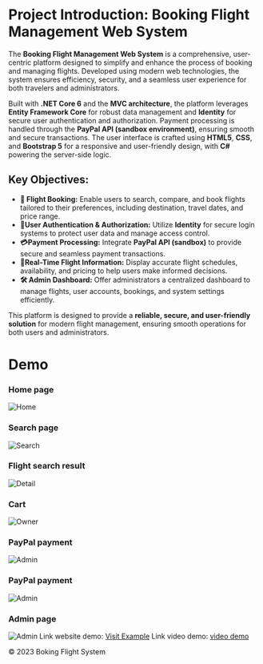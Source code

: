 <h1>Project Introduction: Booking Flight Management Web System</h1>

<p>
  The <strong>Booking Flight Management Web System</strong> is a comprehensive, user-centric platform designed to simplify and enhance the process of booking and managing flights.
  Developed using modern web technologies, the system ensures efficiency, security, and a seamless user experience for both travelers and administrators.
</p>

<p>
  Built with <strong>.NET Core 6</strong> and the <strong>MVC architecture</strong>, the platform leverages <strong>Entity Framework Core</strong> for robust data management and <strong>Identity</strong> for secure user authentication and authorization.
  Payment processing is handled through the <strong>PayPal API (sandbox environment)</strong>, ensuring smooth and secure transactions.
  The user interface is crafted using <strong>HTML5</strong>, <strong>CSS</strong>, and <strong>Bootstrap 5</strong> for a responsive and user-friendly design, with <strong>C#</strong> powering the server-side logic.
</p>

<h2>Key Objectives:</h2>
<ul>
  <li><strong>🔎 Flight Booking:</strong> Enable users to search, compare, and book flights tailored to their preferences, including destination, travel dates, and price range.</li>
  <li><strong>🔐User Authentication & Authorization:</strong> Utilize <strong>Identity</strong> for secure login systems to protect user data and manage access control.</li>
  <li><strong>💳Payment Processing:</strong> Integrate <strong>PayPal API (sandbox)</strong> to provide secure and seamless payment transactions.</li>
  <li><strong>📅Real-Time Flight Information:</strong> Display accurate flight schedules, availability, and pricing to help users make informed decisions.</li>
  <li><strong>🛠️ Admin Dashboard:</strong> Offer administrators a centralized dashboard to manage flights, user accounts, bookings, and system settings efficiently.</li>
</ul>

<p>
  This platform is designed to provide a <strong>reliable, secure, and user-friendly solution</strong> for modern flight management, ensuring smooth operations for both users and administrators.
</p>
</ul>
<h1>Demo</h1>
          <h3> Home page</h3>
             <img src="https://firebasestorage.googleapis.com/v0/b/booking-room-app-f6938.appspot.com/o/booking_flight%2FHomePage.png?alt=media&token=bc5fdb31-133c-451e-8e70-ac42736f55fb" alt="Home" >
           <h3> Search page</h3>
           <img src="https://firebasestorage.googleapis.com/v0/b/booking-room-app-f6938.appspot.com/o/booking_flight%2FRegister.png?alt=media&token=c17a7cf4-fa40-4ca5-97b9-c288956005cc" alt="Search" >
           <h3> Flight search result</h3>
           <img src="https://firebasestorage.googleapis.com/v0/b/booking-room-app-f6938.appspot.com/o/booking_flight%2FHome%20-%20List%20Flight%20Search.png?alt=media&token=7a92e45b-eda6-44ef-b5e1-4b3419ddea58" alt="Detail" >
           <h3> Cart </h3>
           <img src="https://firebasestorage.googleapis.com/v0/b/booking-room-app-f6938.appspot.com/o/booking_flight%2FCart.png?alt=media&token=04e1d370-1a43-4d0d-b075-66ef373c3d2d" alt="Owner" >
           <h3> PayPal payment</h3>
            <img src="https://firebasestorage.googleapis.com/v0/b/booking-room-app-f6938.appspot.com/o/booking_flight%2FPayment%20-PayPal.png?alt=media&token=8927f006-8831-497a-88a0-52c36ffd7c34" alt="Admin" >
            <h3> PayPal payment</h3>
            <img src="https://firebasestorage.googleapis.com/v0/b/booking-room-app-f6938.appspot.com/o/booking_flight%2FPayment%20-PayPal.png?alt=media&token=8927f006-8831-497a-88a0-52c36ffd7c34" alt="Admin" >
            <h3> Admin page</h3>
            <img src="https://firebasestorage.googleapis.com/v0/b/booking-room-app-f6938.appspot.com/o/booking_flight%2FAdmin%20.png?alt=media&token=73a29d39-e159-492f-a95e-d3aa09fc7b14" alt="Admin" >
Link website demo: <a href="http://BookingFlight.somee.com">Visit Example</a>
Link video demo: <a href="https://youtu.be/riHTS6CNVy4">video demo</a>
 <footer>
        <p>&copy; 2023 Boking Flight System</p>
    </footer>
